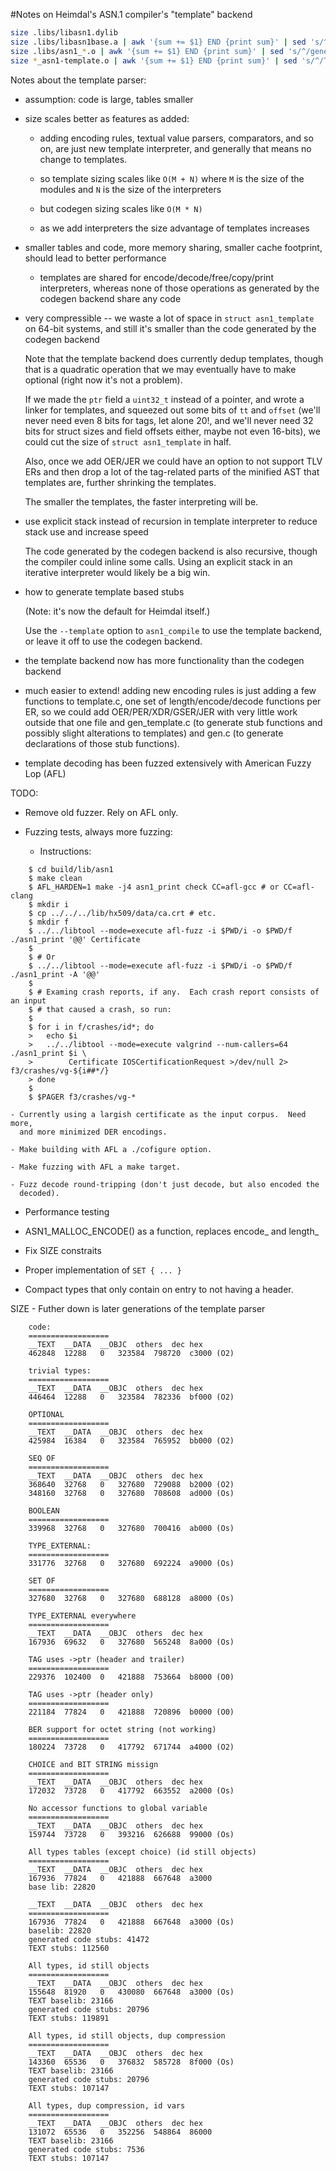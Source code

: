 
#Notes on Heimdal's ASN.1 compiler's "template" backend

```bash
size .libs/libasn1.dylib
size .libs/libasn1base.a | awk '{sum += $1} END {print sum}' | sed 's/^/TEXT baselib: /'
size .libs/asn1_*.o | awk '{sum += $1} END {print sum}' | sed 's/^/generated code stubs: /'
size *_asn1-template.o | awk '{sum += $1} END {print sum}' | sed 's/^/TEXT stubs: /'
```

Notes about the template parser:

 - assumption: code is large, tables smaller

 - size scales better as features as added:

    - adding encoding rules, textual value parsers, comparators, and so on, are
      just new template interpreter, and generally that means no change to
      templates.

    - so template sizing scales like `O(M + N)` where `M` is the size of the
      modules and `N` is the size of the interpreters

    - but codegen sizing scales like `O(M * N)`

    - as we add interpreters the size advantage of templates increases

 - smaller tables and code, more memory sharing, smaller cache footprint,
   should lead to better performance

    - templates are shared for encode/decode/free/copy/print interpreters,
      whereas none of those operations as generated by the codegen backend
      share any code

 - very compressible -- we waste a lot of space in `struct asn1_template` on
   64-bit systems, and still it's smaller than the code generated by the
   codegen backend

   Note that the template backend does currently dedup templates, though that
   is a quadratic operation that we may eventually have to make optional (right
   now it's not a problem).

   If we made the `ptr` field a `uint32_t` instead of a pointer, and wrote a
   linker for templates, and squeezed out some bits of `tt` and `offset` (we'll
   never need even 8 bits for tags, let alone 20!, and we'll never need 32 bits
   for struct sizes and field offsets either, maybe not even 16-bits), we could
   cut the size of `struct asn1_template` in half.

   Also, once we add OER/JER we could have an option to not support TLV ERs and
   then drop a lot of the tag-related parts of the minified AST that templates
   are, further shrinking the templates.

   The smaller the templates, the faster interpreting will be.

 - use explicit stack instead of recursion in template interpreter to reduce
   stack use and increase speed

   The code generated by the codegen backend is also recursive, though the
   compiler could inline some calls.  Using an explicit stack in an iterative
   interpreter would likely be a big win.

 - how to generate template based stubs

   (Note: it's now the default for Heimdal itself.)

   Use the `--template` option to `asn1_compile` to use the template backend,
   or leave it off to use the codegen backend.

 - the template backend now has more functionality than the codegen backend

 - much easier to extend!  adding new encoding rules is just adding a few
   functions to template.c, one set of length/encode/decode functions per ER,
   so we could add OER/PER/XDR/GSER/JER with very little work outside that one
   file and gen_template.c (to generate stub functions and possibly slight
   alterations to templates) and gen.c (to generate declarations of those stub
   functions).

 - template decoding has been fuzzed extensively with American Fuzzy Lop (AFL)

TODO:

 - Remove old fuzzer.  Rely on AFL only.

 - Fuzzing tests, always more fuzzing:

    - Instructions:

```
    $ cd build/lib/asn1
    $ make clean
    $ AFL_HARDEN=1 make -j4 asn1_print check CC=afl-gcc # or CC=afl-clang
    $ mkdir i
    $ cp ../../../lib/hx509/data/ca.crt # etc.
    $ mkdir f
    $ ../../libtool --mode=execute afl-fuzz -i $PWD/i -o $PWD/f ./asn1_print '@@' Certificate
    $ 
    $ # Or
    $ ../../libtool --mode=execute afl-fuzz -i $PWD/i -o $PWD/f ./asn1_print -A '@@'
    $
    $ # Examing crash reports, if any.  Each crash report consists of an input
    $ # that caused a crash, so run:
    $ 
    $ for i in f/crashes/id*; do
    >   echo $i
    >   ../../libtool --mode=execute valgrind --num-callers=64 ./asn1_print $i \
    >        Certificate IOSCertificationRequest >/dev/null 2> f3/crashes/vg-${i##*/}
    > done
    $ 
    $ $PAGER f3/crashes/vg-*
```

    - Currently using a largish certificate as the input corpus.  Need more,
      and more minimized DER encodings.

    - Make building with AFL a ./cofigure option.

    - Make fuzzing with AFL a make target.

    - Fuzz decode round-tripping (don't just decode, but also encoded the
      decoded).

 - Performance testing

 - ASN1_MALLOC_ENCODE() as a function, replaces encode_ and length_

 - Fix SIZE constraits

 - Proper implementation of `SET { ... }`

 - Compact types that only contain on entry to not having a header.


SIZE - Futher down is later generations of the template parser

```
	code:
	==================
	__TEXT	__DATA	__OBJC	others	dec	hex
	462848	12288	0	323584	798720	c3000 (O2)

	trivial types:
	==================
	__TEXT	__DATA	__OBJC	others	dec	hex
	446464	12288	0	323584	782336	bf000 (O2)

	OPTIONAL
	==================
	__TEXT	__DATA	__OBJC	others	dec	hex
	425984	16384	0	323584	765952	bb000 (O2)

	SEQ OF
	==================
	__TEXT	__DATA	__OBJC	others	dec	hex
	368640	32768	0	327680	729088	b2000 (O2)
	348160	32768	0	327680	708608	ad000 (Os)

	BOOLEAN
	==================
	339968	32768	0	327680	700416	ab000 (Os)

	TYPE_EXTERNAL:
	==================
	331776	32768	0	327680	692224	a9000 (Os)

	SET OF
	==================
	327680	32768	0	327680	688128	a8000 (Os)

	TYPE_EXTERNAL everywhere
	==================
	__TEXT	__DATA	__OBJC	others	dec	hex
	167936	69632	0	327680	565248	8a000 (Os)

	TAG uses ->ptr (header and trailer)
	==================
	229376	102400	0	421888	753664	b8000 (O0)

	TAG uses ->ptr (header only)
	==================
	221184	77824	0	421888	720896	b0000 (O0)

	BER support for octet string (not working)
	==================
	180224	73728	0	417792	671744	a4000 (O2)

	CHOICE and BIT STRING missign
	==================
	__TEXT	__DATA	__OBJC	others	dec	hex
	172032	73728	0	417792	663552	a2000 (Os)

	No accessor functions to global variable
	==================
	__TEXT	__DATA	__OBJC	others	dec	hex
	159744	73728	0	393216	626688	99000 (Os)

	All types tables (except choice) (id still objects)
	==================
	__TEXT	__DATA	__OBJC	others	dec	hex
	167936	77824	0	421888	667648	a3000
	base lib: 22820

	__TEXT	__DATA	__OBJC	others	dec	hex
	==================
	167936	77824	0	421888	667648	a3000 (Os)
	baselib: 22820
	generated code stubs: 41472
	TEXT stubs: 112560

	All types, id still objects
	==================
	__TEXT	__DATA	__OBJC	others	dec	hex
	155648	81920	0	430080	667648	a3000 (Os)
	TEXT baselib: 23166
	generated code stubs: 20796
	TEXT stubs: 119891

	All types, id still objects, dup compression
	==================
	__TEXT	__DATA	__OBJC	others	dec	hex
	143360	65536	0	376832	585728	8f000 (Os)
	TEXT baselib: 23166
	generated code stubs: 20796
	TEXT stubs: 107147

	All types, dup compression, id vars
	==================
	__TEXT	__DATA	__OBJC	others	dec	hex
	131072	65536	0	352256	548864	86000
	TEXT baselib: 23166
	generated code stubs: 7536
	TEXT stubs: 107147
```
